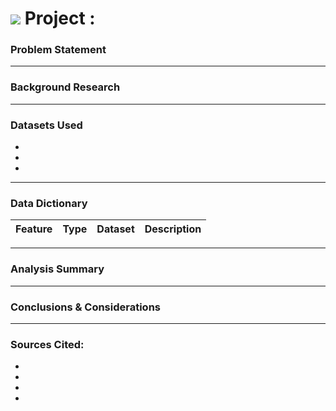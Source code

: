 
# ![](https://ga-dash.s3.amazonaws.com/production/assets/logo-9f88ae6c9c3871690e33280fcf557f33.png) Project :

### Problem Statement



---
### Background Research


---
### Datasets Used

*
*
*

---

### Data Dictionary
|Feature|Type|Dataset|Description|
|---|---|---|---|


---

### Analysis Summary



---

### Conclusions & Considerations



---

### Sources Cited:
*
*
*
*
